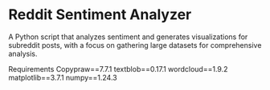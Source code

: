 # Reddit Sentiment Analyzer
A Python script that analyzes sentiment and generates visualizations for subreddit posts, with a focus on gathering large datasets for comprehensive analysis.

Requirements
Copypraw==7.7.1
textblob==0.17.1
wordcloud==1.9.2
matplotlib==3.7.1
numpy==1.24.3
